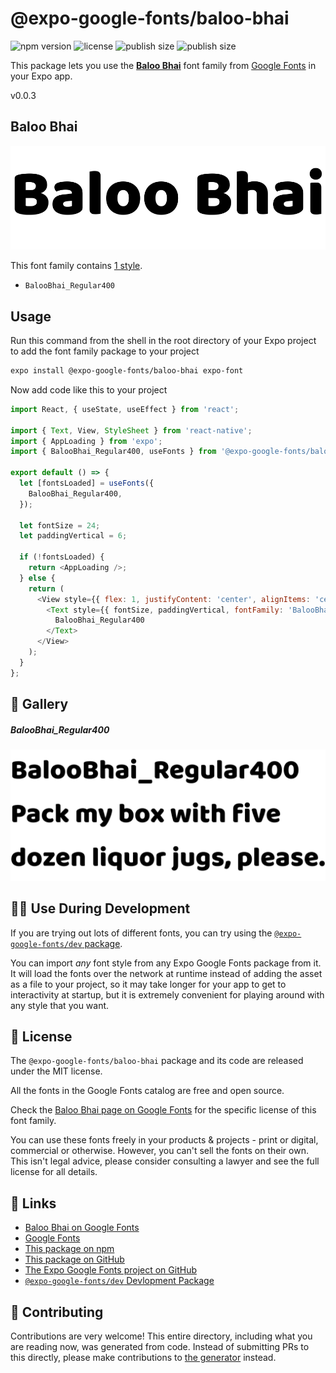 # @expo-google-fonts/baloo-bhai

![npm version](https://flat.badgen.net/npm/v/@expo-google-fonts/baloo-bhai)
![license](https://flat.badgen.net/github/license/expo/google-fonts)
![publish size](https://flat.badgen.net/packagephobia/install/@expo-google-fonts/baloo-bhai)
![publish size](https://flat.badgen.net/packagephobia/publish/@expo-google-fonts/baloo-bhai)

This package lets you use the [**Baloo Bhai**](https://fonts.google.com/specimen/Baloo+Bhai) font family from [Google Fonts](https://fonts.google.com/) in your Expo app.

v0.0.3

## Baloo Bhai

![Baloo Bhai](./font-family.png)

This font family contains [1 style](#-gallery).

- `BalooBhai_Regular400`

## Usage

Run this command from the shell in the root directory of your Expo project to add the font family package to your project
```sh
expo install @expo-google-fonts/baloo-bhai expo-font
```

Now add code like this to your project
```js
import React, { useState, useEffect } from 'react';

import { Text, View, StyleSheet } from 'react-native';
import { AppLoading } from 'expo';
import { BalooBhai_Regular400, useFonts } from '@expo-google-fonts/baloo-bhai';

export default () => {
  let [fontsLoaded] = useFonts({
    BalooBhai_Regular400,
  });

  let fontSize = 24;
  let paddingVertical = 6;

  if (!fontsLoaded) {
    return <AppLoading />;
  } else {
    return (
      <View style={{ flex: 1, justifyContent: 'center', alignItems: 'center' }}>
        <Text style={{ fontSize, paddingVertical, fontFamily: 'BalooBhai_Regular400' }}>
          BalooBhai_Regular400
        </Text>
      </View>
    );
  }
};

```

## 🔡 Gallery

##### BalooBhai_Regular400
![BalooBhai_Regular400](./678bfe33602fe168ee8732abcdc1ea3a454798cd99cb4f81f7e9d16581a7e2ed.ttf.png)


## 👩‍💻 Use During Development

If you are trying out lots of different fonts, you can try using the [`@expo-google-fonts/dev` package](https://github.com/expo/google-fonts/tree/master/font-packages/dev#readme).

You can import *any* font style from any Expo Google Fonts package from it. It will load the fonts
over the network at runtime instead of adding the asset as a file to your project, so it may take longer
for your app to get to interactivity at startup, but it is extremely convenient
for playing around with any style that you want.

## 📖 License

The `@expo-google-fonts/baloo-bhai` package and its code are released under the MIT license.

All the fonts in the Google Fonts catalog are free and open source.

Check the [Baloo Bhai page on Google Fonts](https://fonts.google.com/specimen/Baloo+Bhai) for the specific license of this font family.

You can use these fonts freely in your products & projects - print or digital, commercial or otherwise. However, you can't sell the fonts on their own. This isn't legal advice, please consider consulting a lawyer and see the full license for all details.

## 🔗 Links

- [Baloo Bhai on Google Fonts](https://fonts.google.com/specimen/Baloo+Bhai)
- [Google Fonts](https://fonts.google.com/)
- [This package on npm](https://www.npmjs.com/package/@expo-google-fonts/baloo-bhai)
- [This package on GitHub](https://github.com/expo/google-fonts/tree/master/font-packages/baloo-bhai)
- [The Expo Google Fonts project on GitHub](https://github.com/expo/google-fonts)
- [`@expo-google-fonts/dev` Devlopment Package](https://github.com/expo/google-fonts/tree/master/font-packages/dev)


## 🤝 Contributing

Contributions are very welcome! This entire directory, including what you are reading now, was generated from code. Instead of submitting PRs to this directly, please make contributions to [the generator](https://github.com/expo/google-fonts/tree/master/packages/generator) instead.
